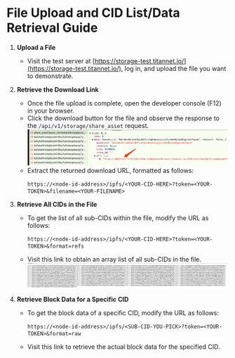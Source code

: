 # File Upload and CID List/Data Retrieval Guide

1. **Upload a File**
   - Visit the test server at [https://storage-test.titannet.io/](https://storage-test.titannet.io/), log in, and upload the file you want to demonstrate.

2. **Retrieve the Download Link**
   - Once the file upload is complete, open the developer console (F12) in your browser.
   - Click the download button for the file and observe the response to the `/api/v1/storage/share_asset` request. ![Alt text](share_asset.png)
   - Extract the returned download URL, formatted as follows:
     ```plaintext
     https://<node-id-address>/ipfs/<YOUR-CID-HERE>?token=<YOUR-TOKEN>&filename=<YOUR-FILENAME>
     ```

3. **Retrieve All CIDs in the File**
   - To get the list of all sub-CIDs within the file, modify the URL as follows:
     ```plaintext
     https://<node-id-address>/ipfs/<YOUR-CID-HERE>?token=<YOUR-TOKEN>&format=refs
     ```
   - Visit this link to obtain an array list of all sub-CIDs in the file. ![Alt text](blocks.png)

4. **Retrieve Block Data for a Specific CID**
   - To get the block data of a specific CID, modify the URL as follows:
     ```plaintext
     https://<node-id-address>/ipfs/<SUB-CID-YOU-PICK>?token=<YOUR-TOKEN>&format=raw
     ```
   - Visit this link to retrieve the actual block data for the specified CID.
